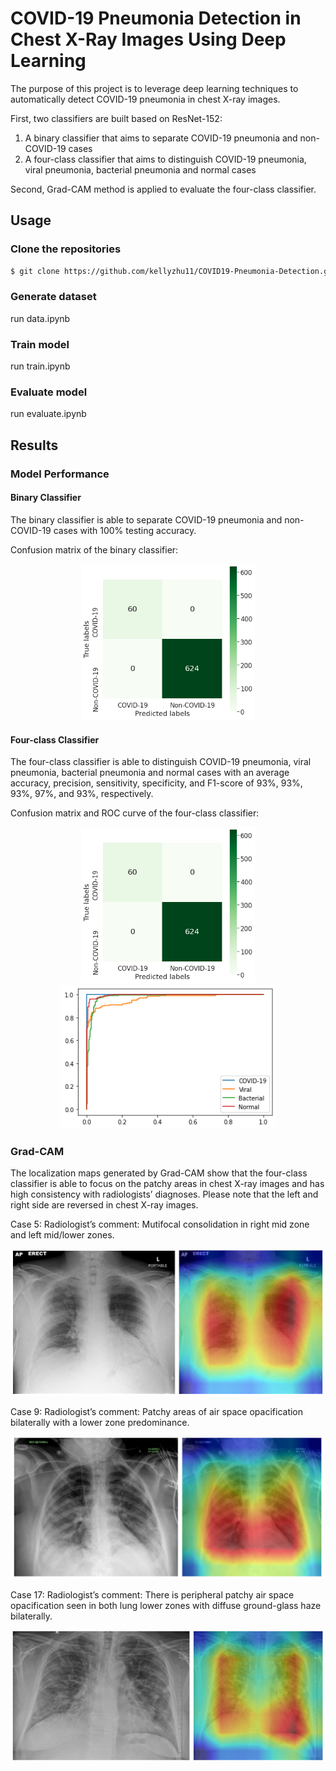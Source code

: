 
# COVID-19 Pneumonia Detection in Chest X-Ray Images Using Deep Learning

The purpose of this project is to leverage deep learning techniques to automatically detect COVID-19 pneumonia in chest X-ray images.

First, two classifiers are built based on ResNet-152: 
1. A binary classifier that aims to separate COVID-19 pneumonia and non-COVID-19 cases
2. A four-class classifier that aims to distinguish COVID-19 pneumonia, viral pneumonia, bacterial pneumonia and normal cases

Second, Grad-CAM method is applied to evaluate the four-class classifier.

## Usage
### Clone the repositories
 
 ```bash
 $ git clone https://github.com/kellyzhu11/COVID19-Pneumonia-Detection.git
 ```
 
### Generate dataset
run data.ipynb
### Train model
run train.ipynb
### Evaluate model
run evaluate.ipynb

## Results
### Model Performance
#### Binary Classifier 
The binary classifier is able to separate COVID-19 pneumonia and non-COVID-19 cases with 100% testing accuracy.

Confusion matrix of the binary classifier:
<p align="center">
  <img src="https://raw.githubusercontent.com/kellyzhu11/COVID19-Pneumonia-Detection/master/pics/confusion_matrix_2class.png" height=250/>
</p>

#### Four-class Classifier 
The four-class classifier is able to distinguish COVID-19 pneumonia, viral pneumonia, bacterial pneumonia and normal cases with an average accuracy, precision, sensitivity, specificity, and F1-score of 93%, 93%, 93%, 97%, and 93%, respectively.

Confusion matrix and ROC curve of the four-class classifier:
<p align="center">
  <img src="https://raw.githubusercontent.com/kellyzhu11/COVID19-Pneumonia-Detection/master/pics/confusion_matrix_2class.png" height=250/>
  <img src="https://raw.githubusercontent.com/kellyzhu11/COVID19-Pneumonia-Detection/master/pics/roc_4class.png" height=230 />
</p>

### Grad-CAM
The localization maps generated by Grad-CAM show that the four-class classifier is able to focus on the patchy areas in chest X-ray images and has high consistency with radiologists’ diagnoses. Please note that the left and right side are reversed in chest X-ray images.

Case 5: Radiologist’s comment: Mutifocal consolidation in right mid zone and left mid/lower zones.
<p align="center">
  <img src="https://raw.githubusercontent.com/kellyzhu11/COVID19-Pneumonia-Detection/master/pics/case05.png" width=500 />
</p>

Case 9: Radiologist’s comment: Patchy areas of air space opacification bilaterally with a lower zone predominance.
<p align="center">
  <img src="https://raw.githubusercontent.com/kellyzhu11/COVID19-Pneumonia-Detection/master/pics/case09.png" width=500/>
</p>

Case 17: Radiologist’s comment: There is peripheral patchy air space opacification seen in both lung lower zones with diffuse ground-glass haze bilaterally.
<p align="center">
  <img src="https://raw.githubusercontent.com/kellyzhu11/COVID19-Pneumonia-Detection/master/pics/case17.png" width=500/>
</p>

